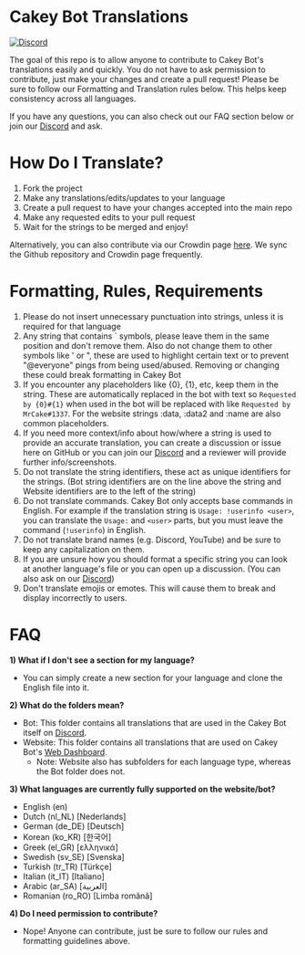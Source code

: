 # Cakey Bot Translations

[![Discord](https://discord.com/api/guilds/408424043482447872/widget.png)](https://discord.gg/Y3VdQAD)

The goal of this repo is to allow anyone to contribute to Cakey Bot's
translations easily and quickly. You do not have to ask permission to
contribute, just make your changes and create a pull request! Please be sure to
follow our Formatting and Translation rules below. This helps keep consistency
across all languages.

If you have any questions, you can also check out our FAQ section below or join
our [Discord](https://discord.gg/Y3VdQAD) and ask.

# How Do I Translate?

1. Fork the project
2. Make any translations/edits/updates to your language
3. Create a pull request to have your changes accepted into the main repo
4. Make any requested edits to your pull request
5. Wait for the strings to be merged and enjoy!

Alternatively, you can also contribute via our Crowdin page [here](https://crowdin.com/project/cakey-bot). We sync the Github repository and Crowdin page frequently.

# Formatting, Rules, Requirements

1. Please do not insert unnecessary punctuation into strings, unless it is
   required for that language
2. Any string that contains ` symbols, please leave them in the same position
   and don't remove them. Also do not change them to other symbols like ' or ",
   these are used to highlight certain text or to prevent "@everyone" pings from
   being used/abused. Removing or changing these could break formatting in Cakey
   Bot
3. If you encounter any placeholders like {0}, {1}, etc, keep them in the
   string. These are automatically replaced in the bot with text so
   `Requested by {0}#{1}` when used in the bot will be replaced with like
   `Requested by MrCake#1337`. For the website strings :data, :data2 and :name are 
   also common placeholders.
4. If you need more context/info about how/where a string is used to provide an
   accurate translation, you can create a discussion or issue here on GitHub or
   you can join our [Discord](https://discord.gg/Y3VdQAD) and a reviewer will
   provide further info/screenshots.
5. Do not translate the string identifiers, these act as unique identifiers
   for the strings. (Bot string identifiers are on the line above the string and
   Website identifiers are to the left of the string)
6. Do not translate commands. Cakey Bot only accepts base commands in English.
   For example if the translation string is `Usage: !userinfo <user>`, you can
   translate the `Usage:` and `<user>` parts, but you must leave the command
   (`!userinfo`) in English.
7. Do not translate brand names (e.g. Discord, YouTube) and be sure to keep any
   capitalization on them.
8. If you are unsure how you should format a specific string you can look at
   another language's file or you can open up a discussion. (You can also ask on
   our [Discord](https://discord.gg/Y3VdQAD))
9. Don't translate emojis or emotes. This will cause them to break and display incorrectly to users.

# FAQ

**1) What if I don't see a section for my language?**

- You can simply create a new section for your language and clone the English
  file into it.

**2) What do the folders mean?**

- Bot: This folder contains all translations that are used in the Cakey Bot
  itself on [Discord](https://discord.gg/Y3VdQAD).
- Website: This folder contains all translations that are used on Cakey Bot's
  [Web Dashboard](https://cakeybot.app/dashboard/public).
  - Note: Website also has subfolders for each language type, whereas the Bot
    folder does not.

**3) What languages are currently fully supported on the website/bot?**

- English (en)
- Dutch (nl_NL) [Nederlands]
- German (de_DE) [Deutsch]
- Korean (ko_KR) [한국어]
- Greek (el_GR) [ελληνικά]
- Swedish (sv_SE) [Svenska]
- Turkish (tr_TR) [Türkçe]
- Italian (it_IT) [Italiano]
- Arabic (ar_SA) [العربية]
- Romanian (ro_RO) [Limba română]

**4) Do I need permission to contribute?**

- Nope! Anyone can contribute, just be sure to follow our rules and formatting
  guidelines above.
